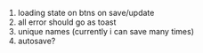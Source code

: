1. loading state on btns on save/update
2. all error should go as toast
3. unique names (currently i can save many times)
4. autosave?
